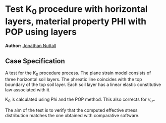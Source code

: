 # Test K<sub>0</sub> procedure with horizontal layers, material property PHI with POP using layers

**Author:** [Jonathan Nuttall](https://github.com/mcgicjn2)

## Case Specification
A test for the K<sub>0</sub> procedure process.  The plane strain model consists of three horizontal soil layers.  The phreatic line coincides with the top boundary of the top soil layer.  Each soil layer has a linear elastic constitutive law associated with it.

K<sub>0</sub> is calculated using Phi and the POP method. This also corrects for $\nu_{ur}$.

The aim of the test is to verify that the computed effective stress distribution matches the one obtained with comparative software.